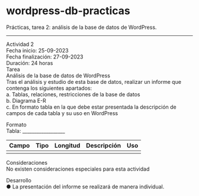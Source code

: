 # wordpress-db-practicas
Prácticas, tarea 2: análisis de la base de datos de WordPress.
***
Actividad 2  
Fecha inicio: 25-09-2023  
Fecha finalización: 27-09-2023  
Duración: 24 horas  
Tarea  
Análisis de la base de datos de WordPress  
Tras el análisis y estudio de esta base de datos, realizar un informe que contenga los
siguientes apartados:  
a. Tablas, relaciones, restricciones de la base de datos  
b. Diagrama E-R  
c. En formato tabla en la que debe estar presentada la descripción de campos
de cada tabla y su uso en WordPress

Formato  
Tabla: __________________  

| Campo                | Tipo            | Longitud | Descripción                                                                                           | Uso                      |
|----------------------|-----------------|----------|-------------------------------------------------------------------------------------------------------|--------------------------|
|            |           |      |    | 



Consideraciones  
No existen consideraciones especiales para esta actividad

Desarrollo  
● La presentación del informe se realizará de manera individual.
